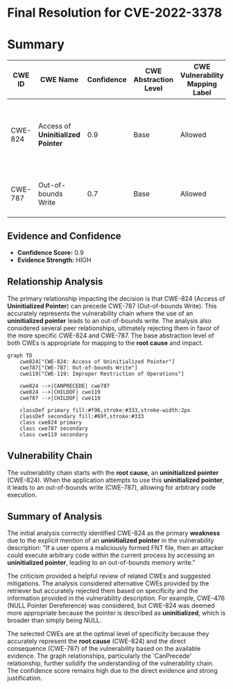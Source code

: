 # Final Resolution for CVE-2022-3378

# Summary

| CWE ID | CWE Name | Confidence | CWE Abstraction Level | CWE Vulnerability Mapping Label | CWE-Vulnerability Mapping Notes |
|---|---|---|---|---|---|
| CWE-824 | Access of **Uninitialized Pointer** | 0.9 | Base | Allowed | This is the primary **weakness** as the **uninitialized pointer** is the **root cause**. |
| CWE-787 | Out-of-bounds Write | 0.7 | Base | Allowed | This is a secondary effect of the **uninitialized pointer**. |

## Evidence and Confidence

*   **Confidence Score:** 0.9
*   **Evidence Strength:** HIGH

## Relationship Analysis

The primary relationship impacting the decision is that CWE-824 (Access of **Uninitialized Pointer**) can precede CWE-787 (Out-of-bounds Write). This accurately represents the vulnerability chain where the use of an **uninitialized pointer** leads to an out-of-bounds write. The analysis also considered several peer relationships, ultimately rejecting them in favor of the more specific CWE-824 and CWE-787. The base abstraction level of both CWEs is appropriate for mapping to the **root cause** and impact.

```mermaid
graph TD
    cwe824["CWE-824: Access of Uninitialized Pointer"]
    cwe787["CWE-787: Out-of-bounds Write"]
    cwe119["CWE-119: Improper Restriction of Operations"]

    cwe824 -->|CANPRECEDE| cwe787
    cwe824 -->|CHILDOF| cwe119
    cwe787 -->|CHILDOF| cwe119

    classDef primary fill:#f96,stroke:#333,stroke-width:2px
    classDef secondary fill:#69f,stroke:#333
    class cwe824 primary
    class cwe787 secondary
    class cwe119 secondary
```

## Vulnerability Chain

The vulnerability chain starts with the **root cause**, an **uninitialized pointer** (CWE-824). When the application attempts to use this **uninitialized pointer**, it leads to an out-of-bounds write (CWE-787), allowing for arbitrary code execution.

## Summary of Analysis

The initial analysis correctly identified CWE-824 as the primary **weakness** due to the explicit mention of an **uninitialized pointer** in the vulnerability description: "If a user opens a maliciously formed FNT file, then an attacker could execute arbitrary code within the current process by accessing an **uninitialized pointer**, leading to an out-of-bounds memory write."

The criticism provided a helpful review of related CWEs and suggested mitigations. The analysis considered alternative CWEs provided by the retriever but accurately rejected them based on specificity and the information provided in the vulnerability description. For example, CWE-476 (NULL Pointer Dereference) was considered, but CWE-824 was deemed more appropriate because the pointer is described as **uninitialized**, which is broader than simply being NULL.

The selected CWEs are at the optimal level of specificity because they accurately represent the **root cause** (CWE-824) and the direct consequence (CWE-787) of the vulnerability based on the available evidence. The graph relationships, particularly the 'CanPrecede' relationship, further solidify the understanding of the vulnerability chain. The confidence score remains high due to the direct evidence and strong justification.
